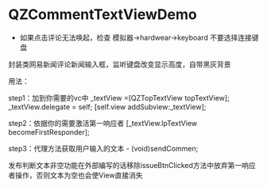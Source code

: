 # QZCommentTextViewDemo

- 如果点击评论无法唤起，检查 模拟器->hardwear->keyboard 不要选择连接键盘

封装类网易新闻评论新闻输入框，监听键盘改变显示高度，自带黑灰背景

用法：

step1：加到你需要的vc中
    _textView =[QZTopTextView topTextView];
    _textView.delegate = self;
    [self.view addSubview:_textView];

step2：依据你的需要激活第一响应者
     [_textView.lpTextView becomeFirstResponder];

step3：代理方法获取用户输入的文本
      - (void)sendCommen;
      
发布判断文本非空功能在外部编写的话移除issueBtnClicked方法中放弃第一响应者操作，否则文本为空也会使View直接消失
